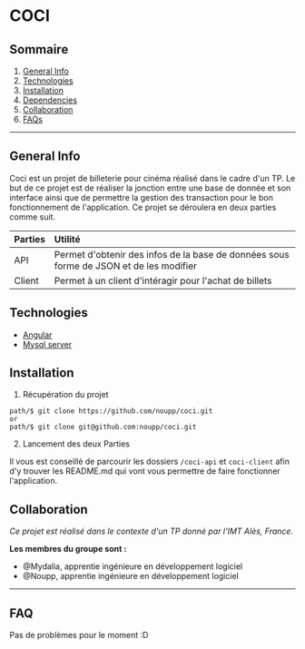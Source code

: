 # COCI

## Sommaire
1. [General Info](#general-info)
2. [Technologies](#technologies)
3. [Installation](#installation)
4. [Dependencies](#depedencies)
5. [Collaboration](#collaboration)
6. [FAQs](#faqs)

* * *
## General Info

Coci est un projet de billeterie pour cinéma réalisé dans le cadre d'un TP. Le but de ce projet est de réaliser la jonction entre une base de donnée et son interface ainsi que de permettre la gestion des transaction pour le bon fonctionnement de l'application.
Ce projet se déroulera en deux parties comme suit.

| Parties  | Utilité  |
| :--------------- |:---------------|
| API  | Permet d'obtenir des infos de la base de données sous forme de JSON et de les modifier |
| Client  | Permet à un client d'intéragir pour l'achat de billets |

## Technologies
* [Angular](https://angular.io/)
* [Mysql server](https://www.microsoft.com/fr-fr/sql-server/sql-server-downloads)

## Installation

1. Récupération du projet

```
path/$ git clone https://github.com/noupp/coci.git
or
path/$ git clone git@github.com:noupp/coci.git
```
2. Lancement des deux Parties

Il vous est conseillé de parcourir les dossiers `/coci-api` et `coci-client` afin d'y trouver les README.md qui vont vous permettre de faire fonctionner l'application.

## Collaboration

*Ce projet est réalisé dans le contexte d'un TP donné par l'IMT Alès, France.*

**Les membres du groupe sont :**
* @Mydalia, apprentie ingénieure en développement logiciel
* @Noupp, apprentie ingénieure en développement logiciel

* * *

## FAQ

Pas de problèmes pour le moment :D
